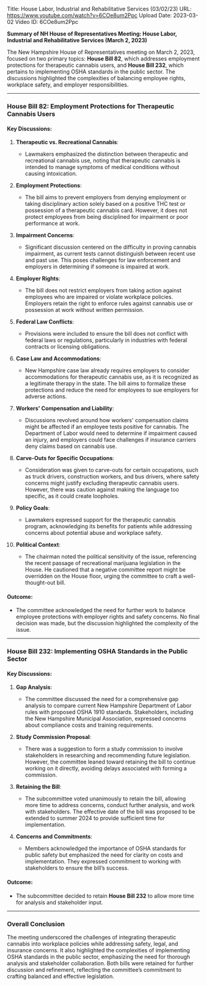 Title: House Labor, Industrial and Rehabilitative Services (03/02/23)
URL: https://www.youtube.com/watch?v=6COe8um2Ppc
Upload Date: 2023-03-02
Video ID: 6COe8um2Ppc

**Summary of NH House of Representatives Meeting: House Labor, Industrial and Rehabilitative Services (March 2, 2023)**

The New Hampshire House of Representatives meeting on March 2, 2023, focused on two primary topics: **House Bill 82**, which addresses employment protections for therapeutic cannabis users, and **House Bill 232**, which pertains to implementing OSHA standards in the public sector. The discussions highlighted the complexities of balancing employee rights, workplace safety, and employer responsibilities.

---

### **House Bill 82: Employment Protections for Therapeutic Cannabis Users**

#### **Key Discussions:**
1. **Therapeutic vs. Recreational Cannabis**:
   - Lawmakers emphasized the distinction between therapeutic and recreational cannabis use, noting that therapeutic cannabis is intended to manage symptoms of medical conditions without causing intoxication.

2. **Employment Protections**:
   - The bill aims to prevent employers from denying employment or taking disciplinary action solely based on a positive THC test or possession of a therapeutic cannabis card. However, it does not protect employees from being disciplined for impairment or poor performance at work.

3. **Impairment Concerns**:
   - Significant discussion centered on the difficulty in proving cannabis impairment, as current tests cannot distinguish between recent use and past use. This poses challenges for law enforcement and employers in determining if someone is impaired at work.

4. **Employer Rights**:
   - The bill does not restrict employers from taking action against employees who are impaired or violate workplace policies. Employers retain the right to enforce rules against cannabis use or possession at work without written permission.

5. **Federal Law Conflicts**:
   - Provisions were included to ensure the bill does not conflict with federal laws or regulations, particularly in industries with federal contracts or licensing obligations.

6. **Case Law and Accommodations**:
   - New Hampshire case law already requires employers to consider accommodations for therapeutic cannabis use, as it is recognized as a legitimate therapy in the state. The bill aims to formalize these protections and reduce the need for employees to sue employers for adverse actions.

7. **Workers' Compensation and Liability**:
   - Discussions revolved around how workers' compensation claims might be affected if an employee tests positive for cannabis. The Department of Labor would need to determine if impairment caused an injury, and employers could face challenges if insurance carriers deny claims based on cannabis use.

8. **Carve-Outs for Specific Occupations**:
   - Consideration was given to carve-outs for certain occupations, such as truck drivers, construction workers, and bus drivers, where safety concerns might justify excluding therapeutic cannabis users. However, there was caution against making the language too specific, as it could create loopholes.

9. **Policy Goals**:
   - Lawmakers expressed support for the therapeutic cannabis program, acknowledging its benefits for patients while addressing concerns about potential abuse and workplace safety.

10. **Political Context**:
    - The chairman noted the political sensitivity of the issue, referencing the recent passage of recreational marijuana legislation in the House. He cautioned that a negative committee report might be overridden on the House floor, urging the committee to craft a well-thought-out bill.

#### **Outcome**:
- The committee acknowledged the need for further work to balance employee protections with employer rights and safety concerns. No final decision was made, but the discussion highlighted the complexity of the issue.

---

### **House Bill 232: Implementing OSHA Standards in the Public Sector**

#### **Key Discussions:**
1. **Gap Analysis**:
   - The committee discussed the need for a comprehensive gap analysis to compare current New Hampshire Department of Labor rules with proposed OSHA 1910 standards. Stakeholders, including the New Hampshire Municipal Association, expressed concerns about compliance costs and training requirements.

2. **Study Commission Proposal**:
   - There was a suggestion to form a study commission to involve stakeholders in researching and recommending future legislation. However, the committee leaned toward retaining the bill to continue working on it directly, avoiding delays associated with forming a commission.

3. **Retaining the Bill**:
   - The subcommittee voted unanimously to retain the bill, allowing more time to address concerns, conduct further analysis, and work with stakeholders. The effective date of the bill was proposed to be extended to summer 2024 to provide sufficient time for implementation.

4. **Concerns and Commitments**:
   - Members acknowledged the importance of OSHA standards for public safety but emphasized the need for clarity on costs and implementation. They expressed commitment to working with stakeholders to ensure the bill’s success.

#### **Outcome**:
- The subcommittee decided to retain **House Bill 232** to allow more time for analysis and stakeholder input.

---

### **Overall Conclusion**
The meeting underscored the challenges of integrating therapeutic cannabis into workplace policies while addressing safety, legal, and insurance concerns. It also highlighted the complexities of implementing OSHA standards in the public sector, emphasizing the need for thorough analysis and stakeholder collaboration. Both bills were retained for further discussion and refinement, reflecting the committee’s commitment to crafting balanced and effective legislation.